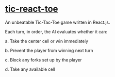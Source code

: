 # [tic-react-toe](http://k5o.github.io/tic-react-toe/)

An unbeatable Tic-Tac-Toe game written in React.js.

Each turn, in order, the AI evaluates whether it can:

a. Take the center cell or win immediately

b. Prevent the player from winning next turn

c. Block any forks set up by the player

d. Take any available cell